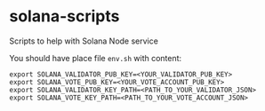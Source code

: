 # solana-scripts
Scripts to help with Solana Node service

You should have place file `env.sh` with content:
```
export SOLANA_VALIDATOR_PUB_KEY=<YOUR_VALIDATOR_PUB_KEY>
export SOLANA_VOTE_PUB_KEY=<YOUR_VOTE_ACCOUNT_PUB_KEY>
export SOLANA_VALIDATOR_KEY_PATH=<PATH_TO_YOUR_VALIDATOR_JSON>
export SOLANA_VOTE_KEY_PATH=<PATH_TO_YOUR_VOTE_ACCOUNT_JSON>
```

